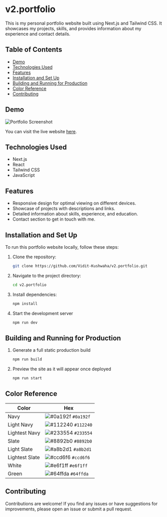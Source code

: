 
# v2.portfolio

This is my personal portfolio website built using Next.js and Tailwind CSS. It showcases my projects, skills, and provides information about my experience and contact details.

## Table of Contents

- [Demo](#demo)
- [Technologies Used](#technologies-used)
- [Features](#features)
- [Installation and Set Up](#installation-and-set-up)
- [Building and Running for Production](#building-and-running-for-production)
- [Color Reference](#color-reference)
- [Contributing](#contributing)


## Demo

![Portfolio Screenshot](https://drive.google.com/uc?export=view&id=18oe-Pnm7wneTMEJk0Rv_beDvhm6m9hW8)

You can visit the live website [here](https://viditkushwaha.com/).

## Technologies Used

- Next.js
- React
- Tailwind CSS
- JavaScript

## Features

- Responsive design for optimal viewing on different devices.
- Showcase of projects with descriptions and links.
- Detailed information about skills, experience, and education.
- Contact section to get in touch with me.

## Installation and Set Up

To run this portfolio website locally, follow these steps:

1. Clone the repository:

    ```sh
    git clone https://github.com/Vidit-Kushwaha/v2.portfolio.git
    ```

2. Navigate to the project directory:

    ```sh
    cd v2.portfolio
    ```

3. Install dependencies:

    ```sh
    npm install
    ```


4. Start the development server

   ```sh
   npm run dev
   ```

##  Building and Running for Production

1. Generate a full static production build

   ```sh
   npm run build
   ```

1. Preview the site as it will appear once deployed

   ```sh
   npm run start
   ```

## Color Reference

| Color          | Hex                                                                |
| -------------- | ------------------------------------------------------------------ |
| Navy           | ![#0a192f](https://via.placeholder.com/10/0a192f?text=+) `#0a192f` |
| Light Navy     | ![#112240](https://via.placeholder.com/10/0a192f?text=+) `#112240` |
| Lightest Navy  | ![#233554](https://via.placeholder.com/10/303C55?text=+) `#233554` |
| Slate          | ![#8892b0](https://via.placeholder.com/10/8892b0?text=+) `#8892b0` |
| Light Slate    | ![#a8b2d1](https://via.placeholder.com/10/a8b2d1?text=+) `#a8b2d1` |
| Lightest Slate | ![#ccd6f6](https://via.placeholder.com/10/ccd6f6?text=+) `#ccd6f6` |
| White          | ![#e6f1ff](https://via.placeholder.com/10/e6f1ff?text=+) `#e6f1ff` |
| Green          | ![#64ffda](https://via.placeholder.com/10/64ffda?text=+) `#64ffda` |


## Contributing

Contributions are welcome! If you find any issues or have suggestions for improvements, please open an issue or submit a pull request.


